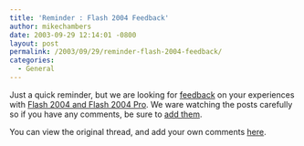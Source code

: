 ```yaml
---
title: 'Reminder : Flash 2004 Feedback'
author: mikechambers
date: 2003-09-29 12:14:01 -0800
layout: post
permalink: /2003/09/29/reminder-flash-2004-feedback/
categories:
  - General
---
```



Just a quick reminder, but we are looking for [feedback][1] on your experiences with [Flash 2004 and Flash 2004 Pro][2]. We ware watching the posts carefully so if you have any comments, be sure to [add them][1].

You can view the original thread, and add your own comments [here][1].

 [1]: http://www.markme.com/mesh/archives/003360.cfm
 [2]: http://www.macromedia.com/software/flash/